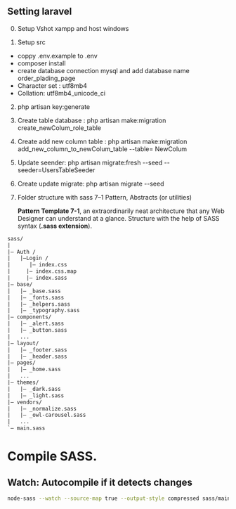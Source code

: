 ## Setting laravel

0. Setup Vshot xampp and host windows

1. Setup src
  - coppy .env.example to .env
  - composer install
  - create database connection mysql and add database name order_plading_page
  - Character set : utf8mb4
  - Collation: utf8mb4_unicode_ci

2. php artisan key:generate

3. Create table database : php artisan make:migration create_newColum_role_table

4. Create add new column table : php artisan make:migration add_new_column_to_newColum_table --table= NewColum  

5. Update seender:  php artisan migrate:fresh --seed --seeder=UsersTableSeeder

6. Create update migrate: php artisan migrate --seed

7. Folder structure with sass 7–1 Pattern, Abstracts (or utilities)

   **Pattern Template 7-1**, an extraordinarily neat architecture that any Web Designer can understand at a glance. Structure with the help of SASS syntax (**.sass extension**).

``` txt
sass/                    
|    
|– Auth /                   
|   |–Login /
|      |– index.css  
|     |– index.css.map  
|     |– index.sass   
|– base/              
|   |– _base.sass   
|   |– _fonts.sass   
|   |– _helpers.sass
|   |– _typography.sass
|– components/   
|   |– _alert.sass     
|   |– _button.sass        
|   ...
|– layout/                
|   |– _footer.sass
|   |– _header.sass
|– pages/                
|   |– _home.sass        
|   ...
|– themes/                
|   |– _dark.sass        
|   |– _light.sass     
|– vendors/                
|   |– _normalize.sass       
|   |– _owl-carousel.sass
|   ...
`– main.sass             
```

# Compile SASS.

## Watch: Autocompile if it detects changes 

``` bash
node-sass --watch --source-map true --output-style compressed sass/main.sass css/main.css
```
